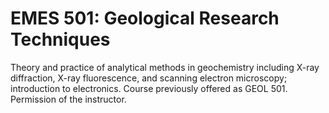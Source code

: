 # EMES 501: Geological Research Techniques

Theory and practice of analytical methods in geochemistry including X-ray diffraction, X-ray fluorescence, and scanning electron microscopy; introduction to electronics. Course previously offered as GEOL 501. Permission of the instructor.